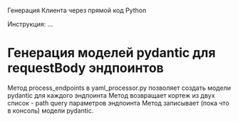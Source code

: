 Генерация Клиента через прямой код Python

Инструкция:
...

# Генерация моделей pydantic для requestBody эндпоинтов

Метод process_endpoints в yaml_processor.py позволяет создать модели pydantic для каждого эндпоинта
Метод возвращает кортеж из двух список - path query параметров эндпоинта
Метод записывает (пока что в консоль) модели pydantic.